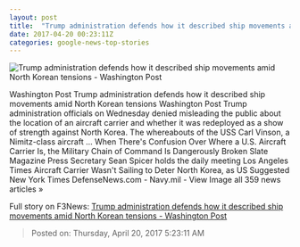 ```yaml
---
layout: post
title:  "Trump administration defends how it described ship movements amid North Korean tensions - Washington Post"
date: 2017-04-20 00:23:11Z
categories: google-news-top-stories
---
```


![Trump administration defends how it described ship movements amid North Korean tensions - Washington Post](https://images.washingtonpost.com/?url=http://img.washingtonpost.com/news/checkpoint/wp-content/uploads/sites/33/2017/04/AFP_NM819.jpg&w=1484&op=resize&opt=1&filter=antialias)

Washington Post Trump administration defends how it described ship movements amid North Korean tensions Washington Post Trump administration officials on Wednesday denied misleading the public about the location of an aircraft carrier and whether it was redeployed as a show of strength against North Korea. The whereabouts of the USS Carl Vinson, a Nimitz-class aircraft ... When There's Confusion Over Where a U.S. Aircraft Carrier Is, the Military Chain of Command Is Dangerously Broken Slate Magazine Press Secretary Sean Spicer holds the daily meeting Los Angeles Times Aircraft Carrier Wasn't Sailing to Deter North Korea, as US Suggested New York Times DefenseNews.com - Navy.mil - View Image all 359 news articles »


Full story on F3News: [Trump administration defends how it described ship movements amid North Korean tensions - Washington Post](http://www.f3nws.com/n/EKVZgE)

> Posted on: Thursday, April 20, 2017 5:23:11 AM
